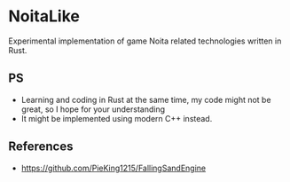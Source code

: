 # NoitaLike
Experimental implementation of game Noita related technologies written in Rust.

## PS
- Learning and coding in Rust at the same time, my code might not be great, so I hope for your understanding
- It might be implemented using modern C++ instead.

## References
- https://github.com/PieKing1215/FallingSandEngine

